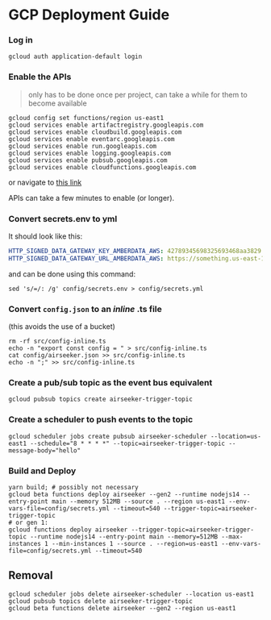 # GCP Deployment Guide

### Log in

```shell
gcloud auth application-default login
```

### Enable the APIs

> only has to be done once per project, can take a while for them to become available

```shell
gcloud config set functions/region us-east1
gcloud services enable artifactregistry.googleapis.com
gcloud services enable cloudbuild.googleapis.com
gcloud services enable eventarc.googleapis.com
gcloud services enable run.googleapis.com
gcloud services enable logging.googleapis.com
gcloud services enable pubsub.googleapis.com
gcloud services enable cloudfunctions.googleapis.com
```

or navigate to
[this link](https://console.cloud.google.com/apis/enableflow?apiid=cloudbuild.googleapis.com,artifactregistry.googleapis.com,eventarc.googleapis.com,run.googleapis.com,logging.googleapis.com,pubsub.googleapis.com,cloudfunctions.googleapis.com&redirect=https:%2F%2Fcloud.google.com%2Ffunctions%2Fquickstart&_ga=2.19151160.1691725041.1652257462-1651855105.1650465482)

APIs can take a few minutes to enable (or longer).

### Convert secrets.env to yml

It should look like this:

```yaml
HTTP_SIGNED_DATA_GATEWAY_KEY_AMBERDATA_AWS: 42789345698325693468aa3829...
HTTP_SIGNED_DATA_GATEWAY_URL_AMBERDATA_AWS: https://something.us-east-1.amazonaws.com/v1
```

and can be done using this command:

```shell
sed 's/=/: /g' config/secrets.env > config/secrets.yml
```

### Convert `config.json` to an _inline_ .ts file

(this avoids the use of a bucket)

```shell
rm -rf src/config-inline.ts
echo -n "export const config = " > src/config-inline.ts
cat config/airseeker.json >> src/config-inline.ts
echo -n ";" >> src/config-inline.ts
```

### Create a pub/sub topic as the event bus equivalent

```shell
gcloud pubsub topics create airseeker-trigger-topic
```

### Create a scheduler to push events to the topic

```shell
gcloud scheduler jobs create pubsub airseeker-scheduler --location=us-east1 --schedule="8 * * * *" --topic=airseeker-trigger-topic --message-body="hello"
```

### Build and Deploy

```shell
yarn build; # possibly not necessary
gcloud beta functions deploy airseeker --gen2 --runtime nodejs14 --entry-point main --memory 512MB --source . --region us-east1 --env-vars-file=config/secrets.yml --timeout=540 --trigger-topic=airseeker-trigger-topic
# or gen 1:
gcloud functions deploy airseeker --trigger-topic=airseeker-trigger-topic --runtime nodejs14 --entry-point main --memory=512MB --max-instances 1 --min-instances 1 --source . --region=us-east1 --env-vars-file=config/secrets.yml --timeout=540
```

## Removal

```shell
gcloud scheduler jobs delete airseeker-scheduler --location us-east1
gcloud pubsub topics delete airseeker-trigger-topic
gcloud beta functions delete airseeker --gen2 --region us-east1
```
